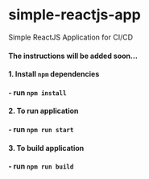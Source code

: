 # simple-reactjs-app

Simple ReactJS Application for CI/CD

#### The instructions will be added soon...

#### 1. Install `npm` dependencies

#### - run `npm install`

#### 2. To run application

#### - run `npm run start`

#### 3. To build application

#### - run `npm run build`
